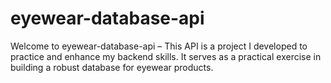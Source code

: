 # eyewear-database-api
Welcome to eyewear-database-api – This API is a project I developed to practice and enhance my backend skills. It serves as a practical exercise in building a robust database for eyewear products.
